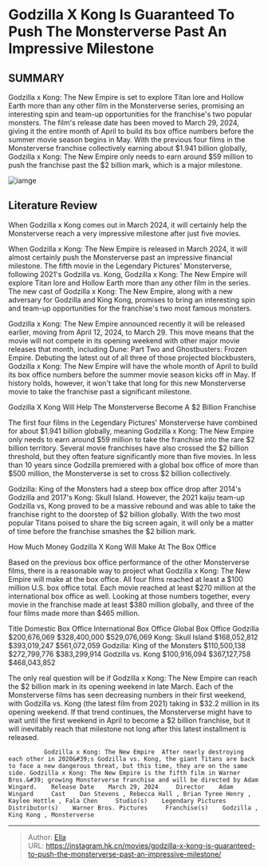 # Godzilla X Kong Is Guaranteed To Push The Monsterverse Past An Impressive Milestone


## SUMMARY 



  Godzilla x Kong: The New Empire is set to explore Titan lore and Hollow Earth more than any other film in the Monsterverse series, promising an interesting spin and team-up opportunities for the franchise&#39;s two popular monsters.   The film&#39;s release date has been moved to March 29, 2024, giving it the entire month of April to build its box office numbers before the summer movie season begins in May.   With the previous four films in the Monsterverse franchise collectively earning about $1.941 billion globally, Godzilla x Kong: The New Empire only needs to earn around $59 million to push the franchise past the $2 billion mark, which is a major milestone.  

![iamge](https://static1.srcdn.com/wordpress/wp-content/uploads/2024/01/godzilla-emerges-from-the-ice-in-godzilla-x-kong_-the-new-empire.jpg)

## Literature Review

When Godzilla x Kong comes out in March 2024, it will certainly help the Monsterverse reach a very impressive milestone after just five movies. 




When Godzilla x Kong: The New Empire is released in March 2024, it will almost certainly push the Monsterverse past an impressive financial milestone. The fifth movie in the Legendary Pictures&#39; Monsterverse, following 2021&#39;s Godzilla vs. Kong, Godzilla x Kong: The New Empire will explore Titan lore and Hollow Earth more than any other film in the series. The new cast of Godzilla x Kong: The New Empire, along with a new adversary for Godzilla and King Kong, promises to bring an interesting spin and team-up opportunities for the franchise&#39;s two most famous monsters.




Godzilla x Kong: The New Empire announced recently it will be released earlier, moving from April 12, 2024, to March 29. This move means that the movie will not compete in its opening weekend with other major movie releases that month, including Dune: Part Two and Ghostbusters: Frozen Empire. Debuting the latest out of all three of those projected blockbusters, Godzilla x Kong: The New Empire will have the whole month of April to build its box office numbers before the summer movie season kicks off in May. If history holds, however, it won&#39;t take that long for this new Monsterverse movie to take the franchise past a significant milestone.


 Godzilla X Kong Will Help The Monsterverse Become A $2 Billion Franchise 
          

The first four films in the Legendary Pictures&#39; Monsterverse have combined for about $1.941 billion globally, meaning Godzilla x Kong: The New Empire only needs to earn around $59 million to take the franchise into the rare $2 billion territory. Several movie franchises have also crossed the $2 billion threshold, but they often feature significantly more than five movies. In less than 10 years since Godzilla premiered with a global box office of more than $500 million, the Monsterverse is set to cross $2 billion collectively.




Godzilla: King of the Monsters had a steep box office drop after 2014&#39;s Godzilla and 2017&#39;s Kong: Skull Island. However, the 2021 kaiju team-up Godzilla vs, Kong proved to be a massive rebound and was able to take the franchise right to the doorstep of $2 billion globally. With the two most popular Titans poised to share the big screen again, it will only be a matter of time before the franchise smashes the $2 billion mark.



 How Much Money Godzilla X Kong Will Make At The Box Office 
          

Based on the previous box office performance of the other Monsterverse films, there is a reasonable way to project what Godzilla x Kong: The New Empire will make at the box office. All four films reached at least a $100 million U.S. box office total. Each movie reached at least $270 million at the international box office as well. Looking at those numbers together, every movie in the franchise made at least $380 million globally, and three of the four films made more than $465 million.




 Title  Domestic Box Office  International Box Office  Global Box Office   Godzilla  $200,676,069  $328,400,000  $529,076,069   Kong: Skull Island  $168,052,812  $393,019,247  $561,072,059   Godzilla: King of the Monsters  $110,500,138  $272,799,776  $383,299,914   Godzilla vs. Kong  $100,916,094  $367,127,758  $468,043,852   



The only real question will be if Godzilla x Kong: The New Empire can reach the $2 billion mark in its opening weekend in late March. Each of the Monsterverse films has seen decreasing numbers in their first weekend, with Godzilla vs. Kong (the latest film from 2021) taking in $32.2 million in its opening weekend. If that trend continues, the Monsterverse might have to wait until the first weekend in April to become a $2 billion franchise, but it will inevitably reach that milestone not long after this latest installment is released.

              Godzilla x Kong: The New Empire  After nearly destroying each other in 2020&#39;s Godzilla vs. Kong, the giant Titans are back to face a new dangerous threat, but this time, they are on the same side. Godzilla x Kong: The New Empire is the fifth film in Warner Bros.&#39; growing Monsterverse franchise and will be directed by Adam Wingard.    Release Date    March 29, 2024     Director    Adam Wingard     Cast    Dan Stevens , Rebecca Hall , Brian Tyree Henry , Kaylee Hottle , Fala Chen     Studio(s)    Legendary Pictures     Distributor(s)    Warner Bros. Pictures     Franchise(s)    Godzilla , King Kong , Monsterverse      





---

> Author: [Ella](https://instagram.hk.cn/)  
> URL: https://instagram.hk.cn/movies/godzilla-x-kong-is-guaranteed-to-push-the-monsterverse-past-an-impressive-milestone/  

